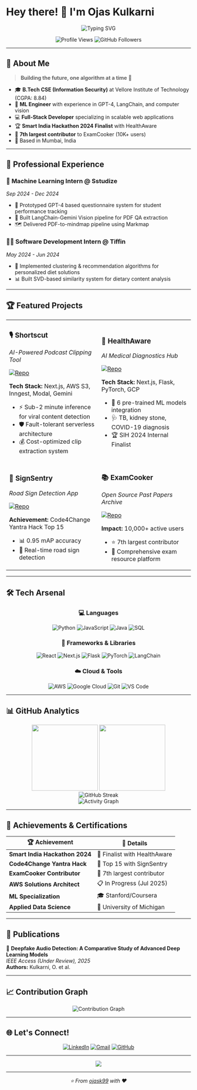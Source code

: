 # Hey there! 👋 I'm Ojas Kulkarni

<div align="center">
  <img src="https://readme-typing-svg.herokuapp.com?font=Fira+Code&pause=1000&color=00D9FF&center=true&vCenter=true&width=435&lines=ML+Engineer+%26+Full+Stack+Developer;Computer+Science+%40+VIT;Building+AI-Powered+Solutions;Open+Source+Contributor" alt="Typing SVG" />
</div>

<p align="center">
  <img src="https://komarev.com/ghpvc/?username=ojask99&label=Profile%20views&color=0e75b6&style=flat" alt="Profile Views" />
  <img src="https://img.shields.io/github/followers/ojask99?label=Followers&style=social" alt="GitHub Followers" />
</p>

---

## 🚀 About Me

> **Building the future, one algorithm at a time** 🤖

- 🎓 **B.Tech CSE (Information Security)** at Vellore Institute of Technology (CGPA: 8.84)
- 🧠 **ML Engineer** with experience in GPT-4, LangChain, and computer vision
- 💻 **Full-Stack Developer** specializing in scalable web applications
- 🏆 **Smart India Hackathon 2024 Finalist** with HealthAware
- 🌟 **7th largest contributor** to ExamCooker (10K+ users)
- 📍 Based in Mumbai, India

---

## 💼 Professional Experience

### 🔬 **Machine Learning Intern** @ Sstudize
*Sep 2024 - Dec 2024*
- 🤖 Prototyped GPT-4 based questionnaire system for student performance tracking
- 📄 Built LangChain-Gemini Vision pipeline for PDF QA extraction
- 🗺️ Delivered PDF-to-mindmap pipeline using Markmap

### 👨‍💻 **Software Development Intern** @ Tiffin
*May 2024 - Jun 2024*
- 🍎 Implemented clustering & recommendation algorithms for personalized diet solutions
- 📊 Built SVD-based similarity system for dietary content analysis

---

## 🏆 Featured Projects

<table>
<tr>
<td width="50%">

### 🎙️ **Shortscut** 
*AI-Powered Podcast Clipping Tool*

[![Repo](https://img.shields.io/badge/GitHub-Repository-blue?style=for-the-badge&logo=github)](https://github.com/ojask99/shortscut-frontend)

**Tech Stack:** Next.js, AWS S3, Inngest, Modal, Gemini
- ⚡ Sub-2 minute inference for viral content detection
- 🛡️ Fault-tolerant serverless architecture
- 💰 Cost-optimized clip extraction system

</td>
<td width="50%">

### 🏥 **HealthAware**
*AI Medical Diagnostics Hub*

[![Repo](https://img.shields.io/badge/GitHub-Repository-green?style=for-the-badge&logo=github)](https://github.com/ojask99/healthaware)

**Tech Stack:** Next.js, Flask, PyTorch, GCP
- 🔬 6 pre-trained ML models integration
- 🩺 TB, kidney stone, COVID-19 diagnosis
- 🏆 SIH 2024 Internal Finalist

</td>
</tr>
<tr>
<td width="50%">

### 🚦 **SignSentry**
*Road Sign Detection App*

[![Repo](https://img.shields.io/badge/GitHub-Repository-orange?style=for-the-badge&logo=github)](https://github.com/ojask99/signsentry)

**Achievement:** Code4Change Yantra Hack Top 15
- 📊 0.95 mAP accuracy
- 🚗 Real-time road sign detection

</td>
<td width="50%">

### 📚 **ExamCooker**
*Open Source Past Papers Archive*

[![Repo](https://img.shields.io/badge/GitHub-Repository-purple?style=for-the-badge&logo=github)](https://github.com/ACM-VIT/ExamCooker-2024)

**Impact:** 10,000+ active users
- ⭐ 7th largest contributor
- 📖 Comprehensive exam resource platform

</td>
</tr>
</table>

---

## 🛠️ Tech Arsenal

<div align="center">

### 💻 Languages
![Python](https://img.shields.io/badge/Python-3776AB?style=for-the-badge&logo=python&logoColor=white)
![JavaScript](https://img.shields.io/badge/JavaScript-F7DF1E?style=for-the-badge&logo=javascript&logoColor=black)
![Java](https://img.shields.io/badge/Java-ED8B00?style=for-the-badge&logo=java&logoColor=white)
![SQL](https://img.shields.io/badge/SQL-336791?style=for-the-badge&logo=postgresql&logoColor=white)

### 🚀 Frameworks & Libraries
![React](https://img.shields.io/badge/React-20232A?style=for-the-badge&logo=react&logoColor=61DAFB)
![Next.js](https://img.shields.io/badge/Next.js-000000?style=for-the-badge&logo=next.js&logoColor=white)
![Flask](https://img.shields.io/badge/Flask-000000?style=for-the-badge&logo=flask&logoColor=white)
![PyTorch](https://img.shields.io/badge/PyTorch-EE4C2C?style=for-the-badge&logo=pytorch&logoColor=white)
![LangChain](https://img.shields.io/badge/LangChain-121212?style=for-the-badge&logo=chainlink&logoColor=white)

### ☁️ Cloud & Tools
![AWS](https://img.shields.io/badge/AWS-232F3E?style=for-the-badge&logo=amazon-aws&logoColor=white)
![Google Cloud](https://img.shields.io/badge/Google_Cloud-4285F4?style=for-the-badge&logo=google-cloud&logoColor=white)
![Git](https://img.shields.io/badge/Git-F05032?style=for-the-badge&logo=git&logoColor=white)
![VS Code](https://img.shields.io/badge/VS_Code-007ACC?style=for-the-badge&logo=visual-studio-code&logoColor=white)

</div>

---

## 📊 GitHub Analytics

<div align="center">
  <img height="180em" src="https://github-readme-stats.vercel.app/api?username=ojask99&show_icons=true&theme=tokyonight&include_all_commits=true&count_private=true"/>
  <img height="180em" src="https://github-readme-stats.vercel.app/api/top-langs/?username=ojask99&layout=compact&langs_count=8&theme=tokyonight"/>
</div>

<div align="center">
  <img src="https://github-readme-streak-stats.herokuapp.com/?user=ojask99&theme=tokyonight" alt="GitHub Streak" />
</div>

<div align="center">
  <img src="https://github-readme-activity-graph.vercel.app/graph?username=ojask99&theme=tokyo-night&hide_border=true" alt="Activity Graph" />
</div>

---

## 🏅 Achievements & Certifications

<div align="center">

| 🏆 Achievement | 🎯 Details |
|---|---|
| **Smart India Hackathon 2024** | 🥇 Finalist with HealthAware |
| **Code4Change Yantra Hack** | 🥈 Top 15 with SignSentry |
| **ExamCooker Contributor** | 🌟 7th largest contributor |
| **AWS Solutions Architect** | 📋 In Progress (Jul 2025) |
| **ML Specialization** | 🎓 Stanford/Coursera |
| **Applied Data Science** | 🔬 University of Michigan |

</div>

---

## 📝 Publications

📄 **Deepfake Audio Detection: A Comparative Study of Advanced Deep Learning Models**  
*IEEE Access (Under Review), 2025*  
**Authors:** Kulkarni, O. et al.

---

## 📈 Contribution Graph

<div align="center">
  <img src="https://github-profile-summary-cards.vercel.app/api/cards/profile-details?username=ojask99&theme=tokyonight" alt="Contribution Graph" />
</div>

---

## 🌐 Let's Connect!

<div align="center">

[![LinkedIn](https://img.shields.io/badge/LinkedIn-0077B5?style=for-the-badge&logo=linkedin&logoColor=white)](https://linkedin.com/in/ojas-kulkarni-23a381283)
[![Gmail](https://img.shields.io/badge/Gmail-D14836?style=for-the-badge&logo=gmail&logoColor=white)](mailto:kulkarniojas027@gmail.com)
[![GitHub](https://img.shields.io/badge/GitHub-100000?style=for-the-badge&logo=github&logoColor=white)](https://github.com/ojask99)

</div>

---

<div align="center">
  <img src="https://capsule-render.vercel.app/api?type=waving&color=gradient&height=100&section=footer&text=Thanks%20for%20visiting!&fontSize=16&fontAlignY=65&desc=Let's%20build%20something%20amazing%20together!&descAlignY=50&descAlign=50"/>
</div>

---

<div align="center">
  <i>⭐ From <a href="https://github.com/ojask99">ojask99</a> with ❤️</i>
</div>

